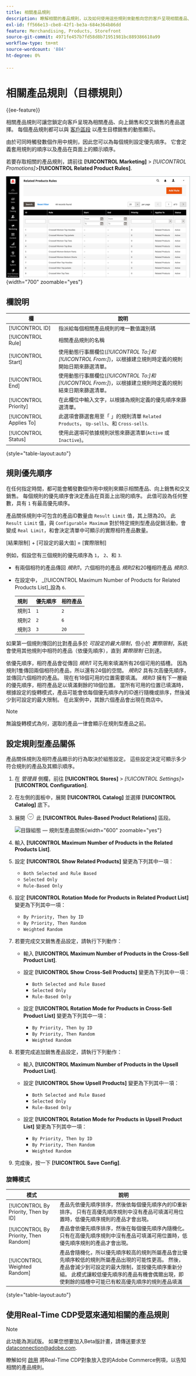 ```yaml
---
title: 相關產品規則
description: 瞭解相關的產品規則，以及如何使用這些規則來動態向您的客戶呈現相關產品、向上銷售和交叉銷售。
exl-id: ff566e13-cbe8-42f1-be3a-684e364b86dd
feature: Merchandising, Products, Storefront
source-git-commit: 4971fe457b7fd58d8b71951981bc889386610a99
workflow-type: tm+mt
source-wordcount: '884'
ht-degree: 0%

---
```


# 相關產品規則（目標規則）

{{ee-feature}}

相關產品規則可讓您鎖定向客戶呈現為相關產品、向上銷售和交叉銷售的產品選擇。 每個產品規則都可以與 [客戶區段](../customers/customer-segments.md) 以產生目標銷售的動態顯示。

由於可同時觸發數個作用中規則，因此您可以為每個規則設定優先順序。 它會定義套用規則的順序以及產品在頁面上的顯示順序。

若要存取相關的產品規則，請前往 **[!UICONTROL Marketing]** > _[!UICONTROL Promotions]_>**[!UICONTROL Related Product Rules]**.

![相關產品規則清單](./assets/related-products-rules.png){width="700" zoomable="yes"}

## 欄說明

| 欄 | 說明 |
|--- |--- |
| [!UICONTROL ID] | 指派給每個相關產品規則的唯一數值識別碼 |
| [!UICONTROL Rule] | 相關產品規則的名稱 |
| [!UICONTROL Start] | 使用動態行事曆欄位(_[!UICONTROL To:]_和_[!UICONTROL From:]_)，以根據建立規則時定義的規則開始日期來篩選清單。 |
| [!UICONTROL End] | 使用動態行事曆欄位(_[!UICONTROL To:]_和_[!UICONTROL From:]_)，以根據建立規則時定義的規則結束日期來篩選清單。 |
| [!UICONTROL Priority] | 在此欄位中輸入文字，以根據為規則定義的優先順序來篩選清單。 |
| [!UICONTROL Applies To] | 此選項會篩選套用至「 」的規則清單 `Related Products`， `Up-sells`、和 `Cross-sells`. |
| [!UICONTROL Status] | 使用此選項可依據規則狀態來篩選清單(`Active` 或 `Inactive`)。 |

{style="table-layout:auto"}

## 規則優先順序

在任何指定時間，都可能會觸發數個作用中規則來顯示相關產品、向上銷售和交叉銷售。 每個規則的優先順序會決定產品在頁面上出現的順序。 此值可設為任何整數，具有 `1` 有最高優先順序。

產品關係規則中可包含的產品ID數量由 `Result Limit` 值，其上限為20。 此 `Result Limit` 值，與 `Configurable Maximum` 對於特定規則型產品促銷活動，會變成 `Real Limit`，和會決定清單中可顯示的實際相符產品數量。

[結果限制] + [可設定的最大值] = [實際限制]

例如，假設您有三個規則的優先順序為 `1`， `2`、和 `3`.

- 有兩個相符的產品傳回 _規則1_，六個相符的產品 _規則2_&#x200B;和20種相符產品 _規則3_.
- 在設定中， _[!UICONTROL Maximum Number of Products for Related Products List]_設為 `6`.

  | 規則 | 優先順序 | 相符產品 |
  |---|---|-----|
  | 規則1 | `1` | `2` |
  | 規則2 | `2` | `6` |
  | 規則3 | `3` | `20` |

如果第一個規則傳回的比對產品多於 _可設定的最大限制_，但小於 _實際限制_，系統會使用其他規則中相符的產品（依優先順序），直到 _實際限制_ 已到達。

依優先順序，相符產品會從傳回 _規則1_ 可先用來填滿所有26個可用的插槽。 因為規則1隻傳回兩個相符的產品，所以還有24個的空間。 _規則2_ 具有次高優先順序，並傳回六個相符的產品。 現在有18個可用的位置需要填滿。 _規則3_ 擁有下一層級的優先順序，相符產品足以填滿剩餘的18個位置。 當所有可用的位置已填滿時，根據設定的旋轉模式，產品可能會依每個優先順序內的ID進行隨機或排序，然後減少到可設定的最大限制。 在此案例中，其餘六個產品會出現在商店中。

>[!NOTE]
>
>無論旋轉模式為何，選取的產品一律會顯示在規則型產品之前。

## 設定規則型產品關係

產品關係規則及相符產品顯示的行為取決於組態設定。 這些設定決定可顯示多少符合規則的產品及其顯示順序。

1. 在 _管理員_ 側欄，前往 **[!UICONTROL Stores]** > _[!UICONTROL Settings]_>**[!UICONTROL Configuration]**.

1. 在左側的面板中，展開 **[!UICONTROL Catalog]** 並選擇 **[!UICONTROL Catalog]** 底下。

1. 展開 ![擴充](../assets/icon-display-expand.png) 此 **[!UICONTROL Rules-Based Product Relations]** 區段。

   ![目錄組態 — 規則型產品關係](../configuration-reference/catalog/assets/catalog-rule-based-product-relations.png){width="600" zoomable="yes"}

1. 輸入 **[!UICONTROL Maximum Number of Products in the Related Products List]**.

1. 設定 **[!UICONTROL Show Related Products]** 變更為下列其中一項：

   - `Both Selected and Rule Based`
   - `Selected Only`
   - `Rule-Based Only`

1. 設定 **[!UICONTROL Rotation Mode for Products in Related Product List]** 變更為下列其中一項：

   - `By Priority, Then by ID`
   - `By Priority, Then Random`
   - `Weighted Random`

1. 若要完成交叉銷售產品設定，請執行下列動作：

   - 輸入 **[!UICONTROL Maximum Number of Products in the Cross-Sell Product List]**.

   - 設定 **[!UICONTROL Show Cross-Sell Products]** 變更為下列其中一項：

      - `Both Selected and Rule Based`
      - `Selected Only`
      - `Rule-Based Only`

   - 設定 **[!UICONTROL Rotation Mode for Products in Cross-Sell Product List]** 變更為下列其中一項：

      - `By Priority, Then by ID`
      - `By Priority, Then Random`
      - `Weighted Random`

1. 若要完成追加銷售產品設定，請執行下列動作：

   - 輸入 **[!UICONTROL Maximum Number of Products in the Upsell Product List]**.

   - 設定 **[!UICONTROL Show Upsell Products]** 變更為下列其中一項：

      - `Both Selected and Rule Based`
      - `Selected Only`
      - `Rule-Based Only`

   - 設定 **[!UICONTROL Rotation Mode for Products in Upsell Product List]** 變更為下列其中一項：

      - `By Priority, Then by ID`
      - `By Priority, Then Random`
      - `Weighted Random`

1. 完成後，按一下 **[!UICONTROL Save Config]**.

### 旋轉模式

| 模式 | 說明 |
|---|---|
| [!UICONTROL By Priority, Then by ID] | 產品先依優先順序排序，然後依每個優先順序內的ID重新排序。 只有在高優先順序規則中沒有產品可填滿可用位置時，低優先順序規則的產品才會出現。 |
| [!UICONTROL By Priority, Then Random] | 產品會依優先順序排序，然後在每個優先順序內隨機化。 只有在高優先順序規則中沒有產品可填滿可用位置時，低優先順序規則的產品才會出現。 |
| [!UICONTROL Weighted Random] | 產品會隨機化，所以優先順序較高的規則所屬產品會比優先順序較低的規則所屬產品出現的可能性更高。 然後，產品會減少到可設定的最大限制，並按優先順序重新分組。 此模式讓較低優先順序的產品有機會偶爾出現，即使剩餘的插槽中可能已有較高優先順序的規則產品填滿 |

{style="table-layout:auto"}

## 使用Real-Time CDP受眾來通知相關的產品規則

>[!NOTE]
>
>此功能為測試版。 如果您想要加入Beta版計畫，請傳送要求至 [dataconnection@adobe.com](mailto:dataconnection@adobe.com).


瞭解如何 [啟用](../customers/audience-activation.md) 將Real-Time CDP對象放入您的Adobe Commerce例項，以告知相關的產品規則。
